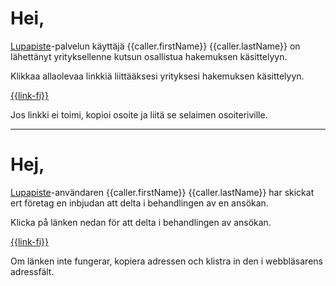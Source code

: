 # Hei,

[Lupapiste](https://www.lupapiste.fi/)-palvelun k&auml;ytt&auml;j&auml; {{caller.firstName}} {{caller.lastName}} on
l&auml;hett&auml;nyt yrityksellenne kutsun osallistua hakemuksen k&auml;sittelyyn.

Klikkaa allaolevaa linkki&auml; liitt&auml;&auml;ksesi yrityksesi hakemuksen k&auml;sittelyyn.

  [{{link-fi}}]({{link-fi}})

Jos linkki ei toimi, kopioi osoite ja liit&auml; se selaimen osoiteriville.

---

# Hej,

[Lupapiste](https://www.lupapiste.fi/)-anv&auml;ndaren
{{caller.firstName}} {{caller.lastName}} har skickat ert f&ouml;retag en inbjudan att delta i behandlingen av en ans&ouml;kan.

Klicka p&aring; l&auml;nken nedan f&ouml;r att delta i behandlingen av ans&ouml;kan.

 [{{link-fi}}]({{link-fi}})

Om l&auml;nken inte fungerar, kopiera adressen och klistra in den i webbl&auml;sarens adressf&auml;lt.


